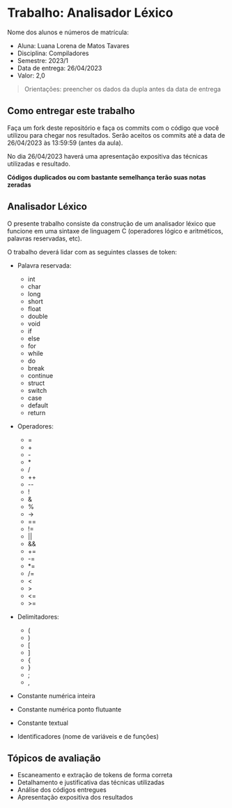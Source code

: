 # Trabalho: Analisador Léxico

Nome dos alunos e números de matrícula:
* Aluna: Luana Lorena de Matos Tavares
* Disciplina: Compiladores
* Semestre: 2023/1
* Data de entrega: 26/04/2023
* Valor: 2,0

> Orientações: preencher os dados da dupla antes da data de entrega

## Como entregar este trabalho

Faça um fork deste repositório e faça os commits com o código que você utilizou para chegar nos resultados. Serão aceitos os commits até a data de 26/04/2023 às 13:59:59 (antes da aula).

No dia 26/04/2023 haverá uma apresentação expositiva das técnicas utilizadas e resultado.

**Códigos duplicados ou com bastante semelhança terão suas notas zeradas**

## Analisador Léxico

O presente trabalho consiste da construção de um analisador léxico que funcione em uma sintaxe de linguagem C (operadores lógico e aritméticos, palavras reservadas, etc).

O trabalho deverá lidar com as seguintes classes de token:

* Palavra reservada: 
  - int
  - char 
  - long
  - short
  - float
  - double
  - void
  - if
  - else
  - for
  - while
  - do
  - break
  - continue
  - struct
  - switch
  - case
  - default
  - return

* Operadores:
  - =
  - \+
  - \-
  - \*
  - /
  - ++
  - \--
  - !
  - &
  - %
  - ->
  - ==
  - !=
  - ||
  - &&
  - +=
  - -=
  - *=
  - /=
  - <
  - \>
  - <=
  - \>=

* Delimitadores: 
  - (
  - )
  - [
  - ]
  - {
  - }
  - ;
  - ,

* Constante numérica inteira
* Constante numérica ponto flutuante
* Constante textual
* Identificadores (nome de variáveis e de funções)

## Tópicos de avaliação

* Escaneamento e extração de tokens de forma correta
* Detalhamento e justificativa das técnicas utilizadas
* Análise dos códigos entregues
* Apresentação expositiva dos resultados

